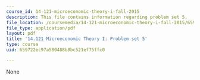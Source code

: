 ```yaml
---
course_id: 14-121-microeconomic-theory-i-fall-2015
description: This file contains information regarding problem set 5.
file_location: /coursemedia/14-121-microeconomic-theory-i-fall-2015/659722ec97a580488b8bc521ef75ffc0_MIT14_121F15_ps5f05.pdf
file_type: application/pdf
layout: pdf
title: '14.121 Microeconomic Theory I: Problem set 5'
type: course
uid: 659722ec97a580488b8bc521ef75ffc0

---
```

None